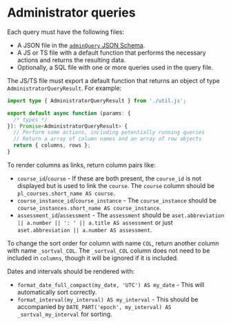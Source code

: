 # Administrator queries

Each query must have the following files:

- A JSON file in the [`adminQuery` JSON Schema](../schemas/schemas/adminQuery.json).
- A JS or TS file with a default function that performs the necessary actions and returns the resulting data.
- Optionally, a SQL file with one or more queries used in the query file.

The JS/TS file must export a default function that returns an object of type `AdministratorQueryResult`. For example:

```ts
import type { AdministratorQueryResult } from './util.js';

export default async function (params: {
  /* types */
}): Promise<AdministratorQueryResult> {
  // Perform some actions, including potentially running queries
  // Return a array of column names and an array of row objects
  return { columns, rows };
}
```

To render columns as links, return column pairs like:

- `course_id`/`course` - If these are both present, the `course_id` is not displayed but is used to link the `course`. The `course` column should be `pl_courses.short_name AS course`.
- `course_instance_id`/`course_instance` - The `course_instance` should be `course_instances.short_name AS course_instance`.
- `assessment_id`/`assessment` - The `assessment` should be `aset.abbreviation || a.number || ': ' || a.title AS assessment` or just `aset.abbreviation || a.number AS assessment`.

To change the sort order for column with name `COL`, return another column with name `_sortval_COL`. The `_sortval_COL` column does not need to be included in `columns`, though it will be ignored if it is included.

Dates and intervals should be rendered with:

- `format_date_full_compact(my_date, 'UTC') AS my_date` - This will automatically sort correctly.
- `format_interval(my_interval) AS my_interval` - This should be accompanied by `DATE_PART('epoch', my_interval) AS _sortval_my_interval` for sorting.
